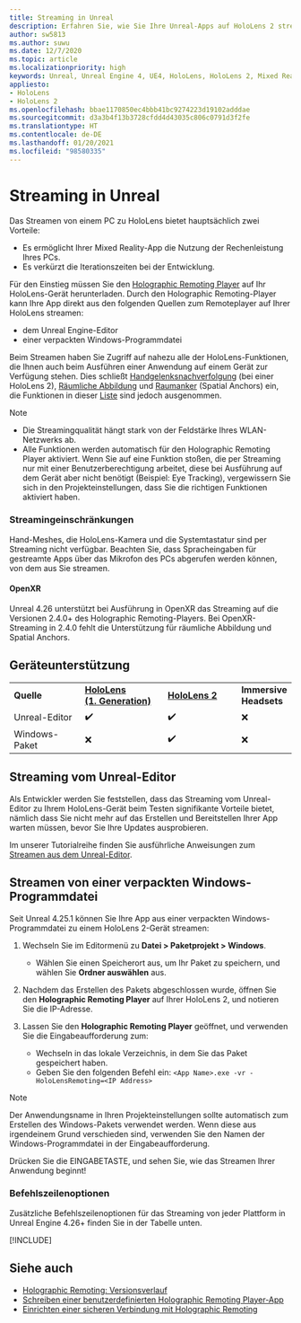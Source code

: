 ```yaml
---
title: Streaming in Unreal
description: Erfahren Sie, wie Sie Ihre Unreal-Apps auf HoloLens 2 streamen können, einschließlich Einschränkungen und Befehlszeilenoptionen für das Streaming.
author: sw5813
ms.author: suwu
ms.date: 12/7/2020
ms.topic: article
ms.localizationpriority: high
keywords: Unreal, Unreal Engine 4, UE4, HoloLens, HoloLens 2, Mixed Reality, Streaming, PC, Holographic Remoting in Apps, Holographic Remoting Player, Dokumentation, Mixed Reality-Headset Windows Mixed Reality-Headset, Virtual Reality-Headset
appliesto:
- HoloLens
- HoloLens 2
ms.openlocfilehash: bbae1170850ec4bbb41bc9274223d19102adddae
ms.sourcegitcommit: d3a3b4f13b3728cfdd4d43035c806c0791d3f2fe
ms.translationtype: HT
ms.contentlocale: de-DE
ms.lasthandoff: 01/20/2021
ms.locfileid: "98580335"
---
```

# <a name="streaming-in-unreal"></a>Streaming in Unreal

Das Streamen von einem PC zu HoloLens bietet hauptsächlich zwei Vorteile: 
* Es ermöglicht Ihrer Mixed Reality-App die Nutzung der Rechenleistung Ihres PCs. 
* Es verkürzt die Iterationszeiten bei der Entwicklung. 

Für den Einstieg müssen Sie den [Holographic Remoting Player](../platform-capabilities-and-apis/holographic-remoting-player.md) auf Ihr HoloLens-Gerät herunterladen. Durch den Holographic Remoting-Player kann Ihre App direkt aus den folgenden Quellen zum Remoteplayer auf Ihrer HoloLens streamen:

* dem Unreal Engine-Editor
* einer verpackten Windows-Programmdatei 

Beim Streamen haben Sie Zugriff auf nahezu alle der HoloLens-Funktionen, die Ihnen auch beim Ausführen einer Anwendung auf einem Gerät zur Verfügung stehen. Dies schließt [Handgelenksnachverfolgung](unreal-hand-tracking.md) (bei einer HoloLens 2), [Räumliche Abbildung](unreal-spatial-mapping.md) und [Raumanker](unreal-spatial-anchors.md) (Spatial Anchors) ein, die Funktionen in dieser [Liste](../platform-capabilities-and-apis/holographic-remoting-troubleshooting.md) sind jedoch ausgenommen. 

> [!NOTE]
> * Die Streamingqualität hängt stark von der Feldstärke Ihres WLAN-Netzwerks ab.
> * Alle Funktionen werden automatisch für den Holographic Remoting Player aktiviert. Wenn Sie auf eine Funktion stoßen, die per Streaming nur mit einer Benutzerberechtigung arbeitet, diese bei Ausführung auf dem Gerät aber nicht benötigt (Beispiel: Eye Tracking), vergewissern Sie sich in den Projekteinstellungen, dass Sie die richtigen Funktionen aktiviert haben.

### <a name="streaming-limitations"></a>Streamingeinschränkungen

Hand-Meshes, die HoloLens-Kamera und die Systemtastatur sind per Streaming nicht verfügbar. Beachten Sie, dass Spracheingaben für gestreamte Apps über das Mikrofon des PCs abgerufen werden können, von dem aus Sie streamen.

#### <a name="openxr"></a>OpenXR

Unreal 4.26 unterstützt bei Ausführung in OpenXR das Streaming auf die Versionen 2.4.0+ des Holographic Remoting-Players. Bei OpenXR-Streaming in 2.4.0 fehlt die Unterstützung für räumliche Abbildung und Spatial Anchors. 

## <a name="device-support"></a>Geräteunterstützung

<table>
    <colgroup>
    <col width="33%" />
    <col width="33%" />
    <col width="33%" />
    </colgroup>
    <tr>
        <td><strong>Quelle</strong></td>
        <td><a href="/hololens/hololens1-hardware"><strong>HoloLens (1. Generation)</strong></a></td>
        <td><a href="https://www.microsoft.com/hololens/hardware"><strong>HoloLens 2</strong></a></td>
        <td><strong>Immersive Headsets</strong></td>
    </tr>
     <tr>
        <td>Unreal-Editor</td>
        <td>✔️</td>
        <td>✔️</td>
        <td>❌</td>
    </tr>
    <tr>
        <td>Windows-Paket</td>
        <td>❌</td>
        <td>✔️</td>
        <td>❌</td>
    </tr>

</table>

## <a name="streaming-from-the-unreal-editor"></a>Streaming vom Unreal-Editor

Als Entwickler werden Sie feststellen, dass das Streaming vom Unreal-Editor zu Ihrem HoloLens-Gerät beim Testen signifikante Vorteile bietet, nämlich dass Sie nicht mehr auf das Erstellen und Bereitstellen Ihrer App warten müssen, bevor Sie Ihre Updates ausprobieren.

Im unserer Tutorialreihe finden Sie ausführliche Anweisungen zum [Streamen aus dem Unreal-Editor](tutorials/unreal-uxt-ch6.md#device-only-streaming).

## <a name="streaming-from-a-packaged-windows-executable"></a>Streamen von einer verpackten Windows-Programmdatei

Seit Unreal 4.25.1 können Sie Ihre App aus einer verpackten Windows-Programmdatei zu einem HoloLens 2-Gerät streamen: 

1. Wechseln Sie im Editormenü zu **Datei > Paketprojekt > Windows**. 
    * Wählen Sie einen Speicherort aus, um Ihr Paket zu speichern, und wählen Sie **Ordner auswählen** aus.

2. Nachdem das Erstellen des Pakets abgeschlossen wurde, öffnen Sie den **Holographic Remoting Player** auf Ihrer HoloLens 2, und notieren Sie die IP-Adresse. 
3. Lassen Sie den **Holographic Remoting Player** geöffnet, und verwenden Sie die Eingabeaufforderung zum: 
    * Wechseln in das lokale Verzeichnis, in dem Sie das Paket gespeichert haben.
    * Geben Sie den folgenden Befehl ein: `<App Name>.exe -vr -HoloLensRemoting=<IP Address>`

> [!NOTE]
> Der Anwendungsname in Ihren Projekteinstellungen sollte automatisch zum Erstellen des Windows-Pakets verwendet werden. Wenn diese aus irgendeinem Grund verschieden sind, verwenden Sie den Namen der Windows-Programmdatei in der Eingabeaufforderung.

Drücken Sie die EINGABETASTE, und sehen Sie, wie das Streamen Ihrer Anwendung beginnt!

### <a name="command-line-options"></a>Befehlszeilenoptionen

Zusätzliche Befehlszeilenoptionen für das Streaming von jeder Plattform in Unreal Engine 4.26+ finden Sie in der Tabelle unten. 

[!INCLUDE[](includes/tabs-streaming-args.md)]

## <a name="see-also"></a>Siehe auch

* [Holographic Remoting: Versionsverlauf](../platform-capabilities-and-apis/holographic-remoting-version-history.md)
* [Schreiben einer benutzerdefinierten Holographic Remoting Player-App](../platform-capabilities-and-apis/holographic-remoting-create-player.md)
* [Einrichten einer sicheren Verbindung mit Holographic Remoting](../platform-capabilities-and-apis/holographic-remoting-secure-connection.md)